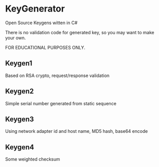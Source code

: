 # KeyGenerator
Open Source Keygens witten in C#

There is no validation code for generated key, so you may want to make your own.

FOR EDUCATIONAL PURPOSES ONLY.

## Keygen1
Based on RSA crypto, request/response validation

## Keygen2
Simple serial number generated from static sequence

## Keygen3
Using network adapter id and host name, MD5 hash, base64 encode

## Keygen4
Some weighted checksum
